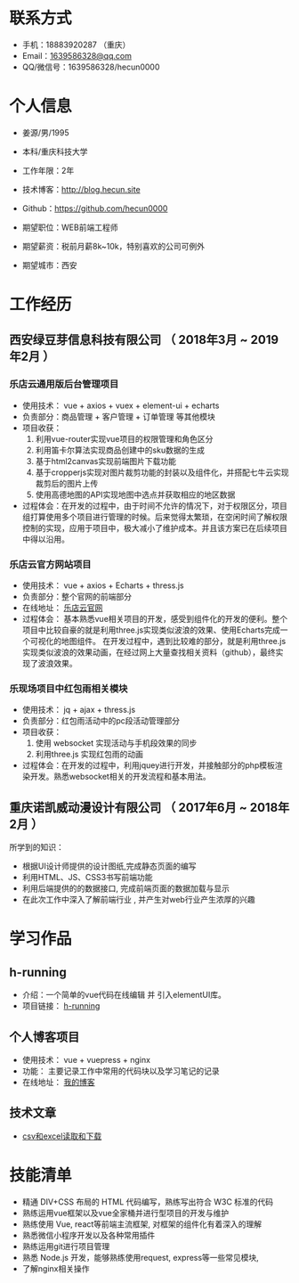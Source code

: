 <!-- ---
layout: aboutLayout
--- -->


# 联系方式
- 手机：18883920287 （重庆）
- Email：1639586328@qq.com
- QQ/微信号：1639586328/hecun0000


# 个人信息

 - 姜源/男/1995 
 - 本科/重庆科技大学 
 - 工作年限：2年
 - 技术博客：http://blog.hecun.site
 - Github：https://github.com/hecun0000                            

  
   
 - 期望职位：WEB前端工程师
 - 期望薪资：税前月薪8k~10k，特别喜欢的公司可例外
 - 期望城市：西安


# 工作经历


## 西安绿豆芽信息科技有限公司 （ 2018年3月 ~ 2019年2月 ）

### 乐店云通用版后台管理项目   
 - 使用技术： vue + axios + vuex +  element-ui + echarts 
- 负责部分：商品管理 + 客户管理 + 订单管理 等其他模块  
- 项目收获：
    1.  利用vue-router实现vue项目的权限管理和角色区分    
    2.  利用笛卡尔算法实现商品创建中的sku数据的生成
    3.  基于html2canvas实现前端图片下载功能  
    4.  基于cropperjs实现对图片裁剪功能的封装以及组件化，并搭配七牛云实现裁剪后的图片上传  
    5.  使用高德地图的API实现地图中选点并获取相应的地区数据
 - 过程体会：在开发的过程中，由于时间不允许的情况下，对于权限区分，项目组打算使用多个项目进行管理的时候。后来觉得太繁琐，在空闲时间了解权限控制的实现，应用于项目中，极大减小了维护成本。并且该方案已在后续项目中得以沿用。

###  乐店云官方网站项目
- 使用技术： vue + axios + Echarts + thress.js  
- 负责部分：整个官网的前端部分
- 在线地址： [乐店云官网](https://www.ledianyun.com/)  
- 过程体会： 基本熟悉vue相关项目的开发，感受到组件化的开发的便利。整个项目中比较自豪的就是利用three.js实现类似波浪的效果、使用Echarts完成一个可视化的地图组件。 在开发过程中，遇到比较难的部分，就是利用three.js实现类似波浪的效果动画，在经过网上大量查找相关资料（github），最终实现了波浪效果。

### 乐现场项目中红包雨相关模块
 - 使用技术： jq + ajax + thress.js 
- 负责部分：红包雨活动中的pc段活动管理部分  
- 项目收获：
    1.  使用  websocket 实现活动与手机段效果的同步
    2.  利用three.js 实现红包雨的动画
 - 过程体会：在开发的过程中，利用jquey进行开发，并接触部分的php模板渲染开发。熟悉websocket相关的开发流程和基本用法。

  
## 重庆诺凯威动漫设计有限公司 （ 2017年6月 ~ 2018年2月 ）

所学到的知识：
- 根据UI设计师提供的设计图纸,完成静态页面的编写
-  利用HTML、JS、CSS3书写前端功能
- 利用后端提供的的数据接口, 完成前端页面的数据加载与显示
- 在此次工作中深入了解前端行业 , 并产生对web行业产生浓厚的兴趣

  
# 学习作品  

## h-running 
  - 介绍：一个简单的vue代码在线编辑 并 引入elementUI库。
  -  项目链接： [h-running](https://github.com/hecun0000/h-running)
  
## 个人博客项目
 - 使用技术： vue + vuepress + nginx 
  - 功能： 主要记录工作中常用的代码块以及学习笔记的记录
 - 在线地址： [我的博客](http://blog.hecun.site/)
 
## 技术文章

- [csv和excel读取和下载](https://juejin.im/post/5b1fdbcc5188257d571f2c62) 

    
    
# 技能清单

 - 精通 DIV+CSS 布局的 HTML 代码编写，熟练写出符合 W3C 标准的代码
 - 熟练运用vue框架以及vue全家桶并进行型项目的开发与维护
 - 熟练使用 Vue, react等前端主流框架, 对框架的组件化有着深入的理解
 - 熟悉微信小程序开发以及各种常用插件
 - 熟练运用git进行项目管理
 - 熟悉 Node.js 开发，能够熟练使用request, express等一些常见模块,
 - 了解nginx相关操作

      
